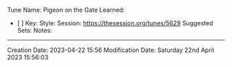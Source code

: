 Tune Name: Pigeon on the Gate
Learned: 
- [ ] 
Key:
Style: 
Session: https://thesession.org/tunes/5629
Suggested Sets:
Notes:

---
Creation Date: 2023-04-22 15:56
Modification Date: Saturday 22nd April 2023 15:56:03